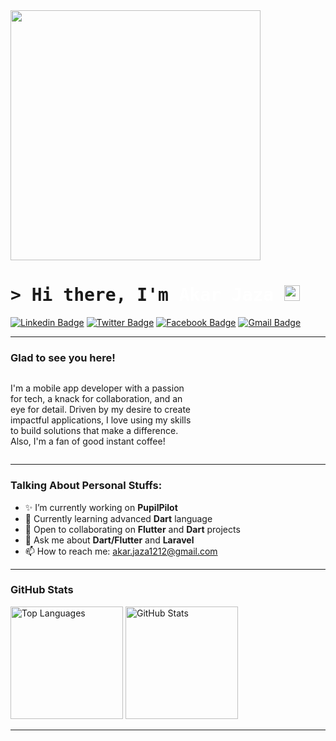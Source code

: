 <img src="https://github.com/user-attachments/assets/6855f410-5f49-470a-a39a-a6f60d4a1f35" height="400" />

<h1><samp>&gt; Hi there, I'm <a href="https://gkassym.netlify.app" target="_blank" style="color: white; text-decoration: none;">Akar Jaza</a> <img src="https://media.giphy.com/media/hvRJCLFzcasrR4ia7z/giphy.gif" width="25"></samp></h1>
</div>

[![Linkedin Badge](https://img.shields.io/badge/LinkedIn-0077B5?style=for-the-badge&logo=linkedin&logoColor=white)](https://www.linkedin.com/in/akar-ii0i/)
[![Twitter Badge](https://img.shields.io/badge/Twitter-1DA1F2?style=for-the-badge&logo=twitter&logoColor=white)](https://x.com/akar_II0I)
[![Facebook Badge](https://img.shields.io/badge/Facebook-000000?style=for-the-badge&logo=facebook&logoColor=white)](https://www.facebook.com/akar.jaza011)
[![Gmail Badge](https://img.shields.io/badge/Gmail-D14836?style=for-the-badge&logo=gmail&logoColor=white)](mailto:akar.jaza1212@gmail.com)

---

### Glad to see you here! &nbsp;

<div style="display: flex; align-items: center;">
  <p style="margin-right: 15px; max-width: 300px;">
    I'm a mobile app developer with a passion for tech, a knack for collaboration, and an eye for detail. Driven by my desire to create impactful applications, I love using my skills to build solutions that make a difference. Also, I'm a fan of good instant coffee!
  </p>
</div>

---

### Talking About Personal Stuffs:

- ✨ I’m currently working on **PupilPilot**
- 📖 Currently learning advanced **Dart** language
- 👯 Open to collaborating on **Flutter** and **Dart** projects
- 💬 Ask me about **Dart/Flutter** and **Laravel**
- 📫 How to reach me: [akar.jaza1212@gmail.com](mailto:akar.jaza1212@gmail.com)

---

### GitHub Stats

<p>
  <img height="180em" src="https://github-readme-stats.vercel.app/api/top-langs/?username=akar-jaza&exclude_repo=KNN-Image-Classification&show_icons=true&hide_border=true&layout=compact&langs_count=8" alt="Top Languages" />
  <img height="180em" src="https://github-readme-stats.vercel.app/api?username=akar-jaza&show_icons=true&hide_border=true&count_private=true&include_all_commits=true" alt="GitHub Stats" />
</p>

---
